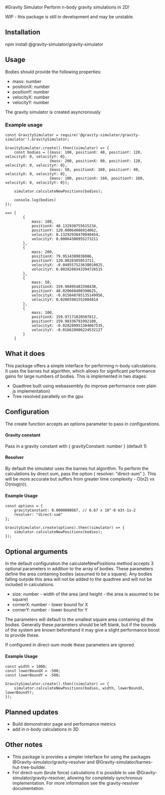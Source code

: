 #Gravity Simulator
Perform n-body gravity simulations in 2D!

WIP - this package is still in development and may be unstable.

## Installation
npm install @gravity-simulator/gravity-simulator

## Usage
Bodies should provide the following properties:
  - mass: number
  - positionX: number
  - positionY: number
  - velocityX: number
  - velocityY: number 

The gravity simulator is created asyncronously

### Example usage
```
const GravitySimulator = require('@gravity-simulator/gravity-simulator').GravitySimulator;

GravitySimulator.create().then((simulator) => {
    const bodies = [{mass: 100, positionX: 40, positionY: 120, velocityX: 0, velocityY: 0},
                    {mass: 200, positionX: 80, positionY: 120, velocityX: 0, velocityY: 0},
                    {mass: 50, positionX: 160, positionY: 40, velocityX: 0, velocityY: 0},
                    {mass: 100, positionX: 160, positionY: 160, velocityX: 0, velocityY: 0}];

    simulator.calculateNewPositions(bodies);

    console.log(bodies) 
});

==> [
        {
            mass: 100,
            positionX: 40.132930755615234,
            positionY: 120.00064086914062,
            velocityX: 0.13292938470840454,
            velocityY: 0.00064300955273211
        },
        {
            mass: 200,
            positionX: 79.9514389038086,
            positionY: 120.0028305053711,
            velocityX: -0.048557523638010025,
            velocityY: 0.0028280343394726515
        },
        {
            mass: 50,
            positionX: 159.98495483398438,
            positionY: 40.020660400390625,
            velocityX: -0.015048785135149956,
            velocityY: 0.02065981552004814
        },
        {
            mass: 100,
            positionX: 159.97171020507812,
            positionY: 159.98336791992188,
            velocityX: -0.028289951384067535,
            velocityY: -0.016628986224532127
        }
    ]
```
## What it does
This package offers a simple interface for performing n-body calculations. It uses the barnes hut algorithm, which allows for significant performance gains for large numbers of bodies. This is implemented in two stages:
 - Quadtree built using webassembly (to improve performance over plain js implementation)
 - Tree resolved parallelly on the gpu 


## Configuration
The create function accepts an options parameter to pass in configurations.

#### Gravity constant
Pass in a gravity constant with { gravityConstant: number } (default 1)

#### Resolver
By default the simulator uses the barnes hut algorithm. To perform the calculations by direct sum, pass the option { resolver: "direct-sum" }. This will be more accurate but suffers from greater time complexity - O(n2) vs O(nlog(n)). 

#### Example Usage
```
const options = {
    gravityConstant: 0.0000000667, // 6.67 x 10^-8 m3t-1s-2
    resolver: "direct-sum"
};

GravitySimulator.create(options).then((simulator) => {
    simulator.calculateNewPositions(bodies);
});
```

## Optional arguments
In the default configuration the calculateNewPositions method accepts 3 optional parameters in addition to the array of bodies. These parameters define the area containing bodies (assumed to be a square). Any bodies falling outside this area will not be added to the quadtree and will not be included in calculations.
 - size: number - width of the area (and height - the area is assumed to be square)
 - cornerX: number - lower bound for X
 - cornerY: number - lower bound for Y

The parameters will default to the smallest square area containing all the bodies. Generally these parameters should be left blank, but if the bounds of the system are known beforehand it may give a slight performance boost to provide these. 

If configured in direct-sum mode these parameters are ignored.

#### Example Usage
```
const width = 1000;
const lowerBoundX = -500;
const lowerBoundY = -500;

GravitySimulator.create().then((simulator) => {
    simulator.calculateNewPositions(bodies, width, lowerBoundX, lowerBoundY);
});
```

## Planned updates
- Build demonstrator page and performance metrics
- add in n-body calculations in 3D

## Other notes
- This package is provides a simpler interface for using the packages @Gravity-simulator/gravity-resolver and @Gravity-simulator/barnes-hut-tree-builder. 
- For direct-sum (brute force) calculations it is possible to use @Gravity-simulator/gravity-resolver, allowing for completely synchronous implementation. For more information see the gravity-resolver documentation.